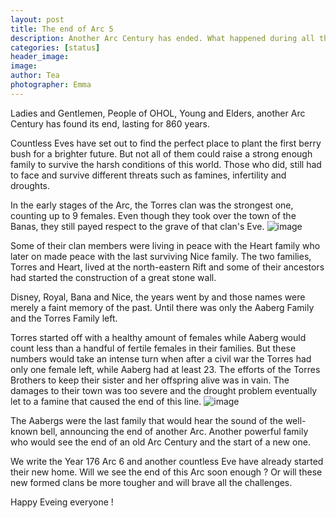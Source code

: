 ```yaml
---
layout: post
title: The end of Arc 5
description: Another Arc Century has ended. What happened during all those years ?
categories: [status]
header_image: 
image: 
author: Tea
photographer: Emma
---
```


Ladies and Gentlemen, People of OHOL, Young and Elders, another Arc Century has found its end, lasting for 860 years.

Countless Eves have set out to find the perfect place to plant the first berry bush for a brighter future. But not all of them could raise a strong enough family to survive the harsh conditions of this world. Those who did, still had to face and survive different threats such as famines, infertility and droughts. 

In the early stages of the Arc, the Torres clan was the strongest one, counting up to 9 females. Even though they took over the town of the Banas, they still payed respect to the grave of that clan's Eve. 
![image]()

Some of their clan members were living in peace with the Heart family who later on made peace with the last surviving Nice family. The two families, Torres and Heart, lived at the north-eastern Rift and some of their ancestors had started the construction of a great stone wall.

Disney, Royal, Bana and Nice, the years went by and those names were merely a faint memory of the past. Until there was only the Aaberg Family and the Torres Family left. 

Torres started off with a healthy amount of females while Aaberg would count less than a handful of fertile females in their families. But these numbers would take an intense turn when after a civil war the Torres had only one female left, while Aaberg had at least 23. The efforts of the Torres Brothers to keep their sister and her offspring alive was in vain. The damages to their town was too severe and the drought problem eventually let to a famine that caused the end of this line.
![image](/ace/images/Torres.jpg)

The Aabergs were the last family that would hear the sound of the well-known bell, announcing the end of another Arc. Another powerful family who would see the end of an old Arc Century and the start of a new one.

We write the Year 176 Arc 6 and another countless Eve have already started their new home. Will we see the end of this Arc soon enough ? Or will these new formed clans be more tougher and will brave all the challenges.

Happy Eveing everyone !